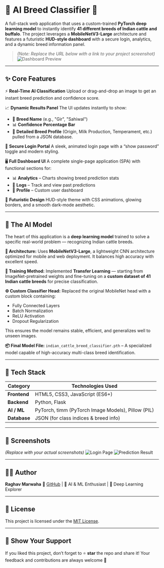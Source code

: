 # 🐄 AI Breed Classifier 🧬

A full-stack web application that uses a custom-trained **PyTorch deep learning model** to instantly identify **41 different breeds of Indian cattle and buffalo**.
The project leverages a **MobileNetV3-Large** architecture and features a futuristic **HUD-style dashboard** with a secure login, analytics, and a dynamic breed information panel.

> *(Note: Replace the URL below with a link to your project screenshot)*
> ![Dashboard Preview](Screenshot2025-10-30214051.png)

---

## ✨ Core Features

⚡ **Real-Time AI Classification**
Upload or drag-and-drop an image to get an instant breed prediction and confidence score.

📈 **Dynamic Results Panel**
The UI updates instantly to show:

* 🐂 **Breed Name** (e.g., "Gir", "Sahiwal")
* 📊 **Confidence Percentage Bar**
* 📘 **Detailed Breed Profile** (Origin, Milk Production, Temperament, etc.) pulled from a JSON database.

🔐 **Secure Login Portal**
A sleek, animated login page with a “show password” toggle and modern styling.

🖥️ **Full Dashboard UI**
A complete single-page application (SPA) with functional sections for:

* 📊 **Analytics** – Charts showing breed prediction stats
* 📜 **Logs** – Track and view past predictions
* 👤 **Profile** – Custom user dashboard

🎨 **Futuristic Design**
HUD-style theme with CSS animations, glowing borders, and a smooth dark-mode aesthetic.

---

## 🤖 The AI Model

The heart of this application is a **deep learning model** trained to solve a specific real-world problem — recognizing Indian cattle breeds.

**🧱 Architecture:**
Uses **MobileNetV3-Large**, a lightweight CNN architecture optimized for mobile and web deployment. It balances high accuracy with excellent speed.

**🧠 Training Method:**
Implemented **Transfer Learning** — starting from ImageNet-pretrained weights and fine-tuning on a **custom dataset of 41 Indian cattle breeds** for precise classification.

**⚙️ Custom Classifier Head:**
Replaced the original MobileNet head with a custom block containing:

* Fully Connected Layers
* Batch Normalization
* ReLU Activation
* Dropout Regularization

This ensures the model remains stable, efficient, and generalizes well to unseen images.

**📦 Final Model File:**
`indian_cattle_breed_classifier.pth` – A specialized model capable of high-accuracy multi-class breed identification.

---

## 🚀 Tech Stack

| Category     | Technologies Used                                  |
| ------------ | -------------------------------------------------- |
| **Frontend** | HTML5, CSS3, JavaScript (ES6+)                     |
| **Backend**  | Python, Flask                                      |
| **AI / ML**  | PyTorch, timm (PyTorch Image Models), Pillow (PIL) |
| **Database** | JSON (for class indices & breed info)              |

---

## 📸 Screenshots

*(Replace with your actual screenshots)*
![Login Page](https://github.com/zenxrm/cow-breed-detection-using-ai/blob/main/screenshots/login.png)
![Prediction Result](https://github.com/zenxrm/cow-breed-detection-using-ai/blob/main/screenshots/result.png)

---

## 🧑‍💻 Author

**Raghav Marwaha**
🔗 [GitHub](https://github.com/zenxrm) | 💼 AI & ML Enthusiast | 🧠 Deep Learning Explorer

---

## 🪪 License

This project is licensed under the [MIT License](LICENSE).

---

## 🌟 Show Your Support

If you liked this project, don’t forget to ⭐ **star** the repo and share it!
Your feedback and contributions are always welcome 🚀
